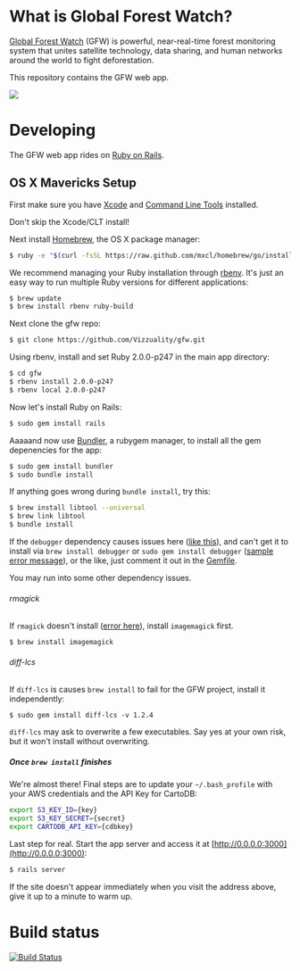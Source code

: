 # What is Global Forest Watch?

[Global Forest Watch](http://www.wri.org/our-work/project/global-forest-watch) (GFW) is powerful, near-real-time forest monitoring system that unites satellite technology, data sharing, and human networks around the world to fight deforestation.

This repository contains the GFW web app.

![](http://i.imgur.com/oIk9IDK.jpg)

# Developing

The GFW web app rides on [Ruby on Rails](http://rubyonrails.org).

## OS X Mavericks Setup

First make sure you have [Xcode](https://developer.apple.com/xcode) and [Command Line Tools](https://developer.apple.com/downloads/index.action) installed.

Don't skip the Xcode/CLT install!

Next install [Homebrew](http://brew.sh), the OS X package manager:

```bash
$ ruby -e "$(curl -fsSL https://raw.github.com/mxcl/homebrew/go/install)"
```

We recommend managing your Ruby installation through [rbenv](https://github.com/sstephenson/rbenv). It's just an easy way to run multiple Ruby versions for different applications:

```bash
$ brew update
$ brew install rbenv ruby-build
```

Next clone the gfw repo:

```bash
$ git clone https://github.com/Vizzuality/gfw.git
```

Using rbenv, install and set Ruby 2.0.0-p247 in the main app directory:

```bash
$ cd gfw
$ rbenv install 2.0.0-p247
$ rbenv local 2.0.0-p247
```

Now let's install Ruby on Rails:

```bash
$ sudo gem install rails
```

Aaaaand now use [Bundler](http://bundler.io/), a rubygem manager, to install all the gem depenencies for the app:

```bash
$ sudo gem install bundler
$ sudo bundle install
```

If anything goes wrong during `bundle install`, try this:

```bash
$ brew install libtool --universal
$ brew link libtool
$ bundle install
```

If the `debugger` dependency causes issues here ([like this](https://gist.github.com/robinkraft/b52ce6ec9681470194d4)), and can't get it to install via `brew install debugger` or `sudo gem install debugger` ([sample error message](https://gist.github.com/robinkraft/e86d7704b89c0e65b0c2)), or the like, just comment it out in the [Gemfile](https://github.com/Vizzuality/gfw/blob/develop/Gemfile).

You may run into some other dependency issues.

###### rmagick

If `rmagick` doesn't install ([error here](https://gist.github.com/robinkraft/083b9dbc12b3f4faf206)), install `imagemagick` first.

```shell
$ brew install imagemagick
```

###### diff-lcs

If `diff-lcs` is causes `brew install` to fail for the GFW project, install it independently:

```shell
$ sudo gem install diff-lcs -v 1.2.4
```

`diff-lcs` may ask to overwrite a few executables. Say yes at your own risk, but it won't install without overwriting.

##### Once `brew install` finishes

We're almost there! Final steps are to update your `~/.bash_profile` with your AWS credentials and the API Key for CartoDB:

```bash
export S3_KEY_ID={key}
export S3_KEY_SECRET={secret}
export CARTODB_API_KEY={cdbkey}
```

Last step for real. Start the app server and access it at [http://0.0.0.0:3000](http://0.0.0.0:3000):

```bash
$ rails server
```

If the site doesn't appear immediately when you visit the address above, give it up to a minute to warm up.

# Build status

[![Build Status](https://secure.travis-ci.org/Vizzuality/gfw.png?branch=master)](http://travis-ci.org/Vizzuality/gfw)

